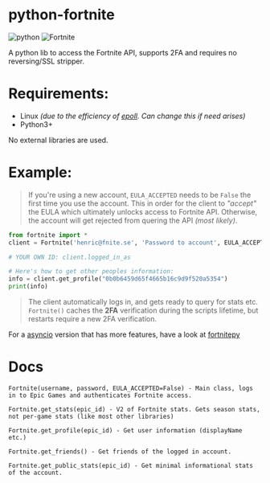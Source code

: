 # python-fortnite

![python](https://img.shields.io/badge/python-3.X-blue.svg) ![Fortnite](https://img.shields.io/badge/Fortnite-v10.2.3-orange.svg)

A python lib to access the Fortnite API, supports 2FA and requires no reversing/SSL stripper.

# Requirements:

 * Linux *(due to the efficiency of [epoll](https://docs.python.org/3/library/select.html#select.epoll). Can change this if need arises)*
 * Python3+

No external libraries are used.

# Example:

> If you're using a new account, `EULA_ACCEPTED` needs to be `False` the first time you use the account.
> This in order for the client to *"accept"* the EULA which ultimately unlocks access to Fortnite API.
> Otherwise, the account will get rejected from quering the API *(most likely)*.

```python
from fortnite import *
client = Fortnite('henric@fnite.se', 'Password to account', EULA_ACCEPTED=True)

# YOUR OWN ID: client.logged_in_as

# Here's how to get other peoples information:
info = client.get_profile("0b0b6459d65f4665b16c9d9f520a5354")
print(info)
```

> The client automatically logs in, and gets ready to query for stats etc.
> `Fortnite()` caches the **2FA** verification during the scripts lifetime, but restarts require a new 2FA verification.

For a [asyncio](https://docs.python.org/3/library/asyncio.html) version that has more features, have a look at [fortnitepy](https://github.com/Terbau/fortnitepy)

# Docs

    Fortnite(username, password, EULA_ACCEPTED=False) - Main class, logs in to Epic Games and authenticates Fortnite access.

    Fortnite.get_stats(epic_id) - V2 of Fortnite stats. Gets season stats, not per-game stats (like most other libraries)

    Fortnite.get_profile(epic_id) - Get user information (displayName etc.)

    Fortnite.get_friends() - Get friends of the logged in account.

    Fortnite.get_public_stats(epic_id) - Get minimal informational stats of the account.